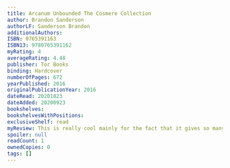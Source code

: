 ```yaml
---
title: Arcanum Unbounded The Cosmere Collection
author: Brandon Sanderson
authorLF: Sanderson Brandon
additionalAuthors: 
ISBN: 0765391163
ISBN13: 9780765391162
myRating: 4
averageRating: 4.48
publisher: Tor Books
binding: Hardcover
numberOfPages: 672
yearPublished: 2016
originalPublicationYear: 2016
dateRead: 20201023
dateAdded: 20200923
bookshelves: 
bookshelvesWithPositions: 
exclusiveShelf: read
myReview: This is really cool mainly for the fact that it gives so many extra details about the Cosmere that arent in the main books Its slow in some parts but I really enjoyed it
spoiler: null
readCount: 1
ownedCopies: 0
tags: []
---
```


